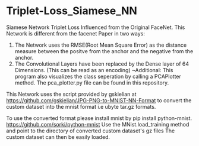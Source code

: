 # Triplet-Loss_Siamese_NN
Siamese Network Triplet Loss Influenced from the Original FaceNet. 
This Network is different from the facenet Paper in two ways:
1) The Network uses the RMSE(Root Mean Square Error) as the distance measure between the positve from the anchor and the    negative from the anchor.
2) The Convolutional Layers have been replaced by the Dense layer of 64 Dimensions. (This can be read as an encoding)
~Additional:
This program also visualizes the class seperation by calling a PCAPlotter method. The pca_plotter.py file can be found in this repository.


This Network uses the script provided by gskielian at https://github.com/gskielian/JPG-PNG-to-MNIST-NN-Format to convert the custom dataset into the mnist format i.e ubyte tar.gz formats. 

To use the converted format please install mnist by pip install python-mnist.
https://github.com/sorki/python-mnist 
Use the MNist.load_training method and point to the directory of converted custom dataset's gz files
The custom dataset can then be easily loaded.




 
